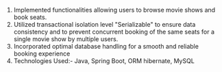 1. Implemented functionalities allowing users to browse movie shows and book seats.
2. Utilized transactional isolation level "Serializable" to ensure data consistency and to prevent concurrent booking of the same seats for a single movie show by multiple users.
3. Incorporated optimal database handling for a smooth and reliable booking experience
4. Technologies Used:- Java, Spring Boot, ORM hibernate, MySQL
